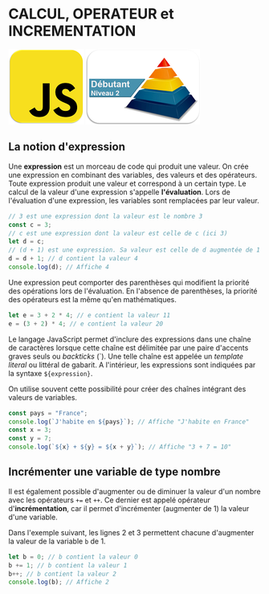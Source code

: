 CALCUL, OPERATEUR et INCREMENTATION
===================================

![JavascriptLogo](images/Logo-JS_150px.png)
![Niveau1Logo](images/Logo-N2_150px.png)

La notion d'expression
----------------------

Une **expression** est un morceau de code qui produit une valeur. On
crée une expression en combinant des variables, des valeurs et des
opérateurs. Toute expression produit une valeur et correspond à un
certain type. Le calcul de la valeur d'une expression s'appelle
**l'évaluation**. Lors de l'évaluation d'une expression, les variables
sont remplacées par leur valeur.

``` js
// 3 est une expression dont la valeur est le nombre 3
const c = 3;
// c est une expression dont la valeur est celle de c (ici 3)
let d = c;
// (d + 1) est une expression. Sa valeur est celle de d augmentée de 1 (ici 4)
d = d + 1; // d contient la valeur 4
console.log(d); // Affiche 4
```

Une expression peut comporter des parenthèses qui modifient la priorité
des opérations lors de l'évaluation. En l'absence de parenthèses, la
priorité des opérateurs est la même qu'en mathématiques.

``` js
let e = 3 + 2 * 4; // e contient la valeur 11
e = (3 + 2) * 4; // e contient la valeur 20
```

Le langage JavaScript permet d'inclure des expressions dans une chaîne
de caractères lorsque cette chaîne est délimitée par une paire d'accents
graves seuls ou *backticks* (\`). Une telle chaîne est appelée un
*template literal* ou littéral de gabarit. A l'intérieur, les
expressions sont indiquées par la syntaxe `${expression}`.

On utilise souvent cette possibilité pour créer des chaînes intégrant
des valeurs de variables.

``` js
const pays = "France";
console.log(`J'habite en ${pays}`); // Affiche "J'habite en France"
const x = 3;
const y = 7;
console.log(`${x} + ${y} = ${x + y}`); // Affiche "3 + 7 = 10"
```

Incrémenter une variable de type nombre
---------------------------------------

Il est également possible d'augmenter ou de diminuer la valeur d'un
nombre avec les opérateurs `+=` et `++`. Ce dernier est appelé opérateur
d'**incrémentation**, car il permet d'incrémenter (augmenter de 1) la
valeur d'une variable.

Dans l'exemple suivant, les lignes 2 et 3 permettent chacune d'augmenter
la valeur de la variable `b` de 1.

``` js
let b = 0; // b contient la valeur 0
b += 1; // b contient la valeur 1
b++; // b contient la valeur 2
console.log(b); // Affiche 2
```
